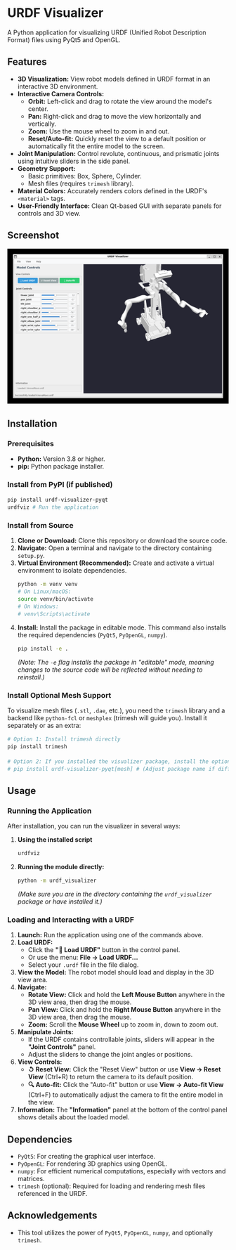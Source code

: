 # URDF Visualizer

A Python application for visualizing URDF (Unified Robot Description Format) files using PyQt5 and OpenGL.

## Features

*   **3D Visualization:** View robot models defined in URDF format in an interactive 3D environment.
*   **Interactive Camera Controls:**
    *   **Orbit:** Left-click and drag to rotate the view around the model's center.
    *   **Pan:** Right-click and drag to move the view horizontally and vertically.
    *   **Zoom:** Use the mouse wheel to zoom in and out.
    *   **Reset/Auto-fit:** Quickly reset the view to a default position or automatically fit the entire model to the screen.
*   **Joint Manipulation:** Control revolute, continuous, and prismatic joints using intuitive sliders in the side panel.
*   **Geometry Support:**
    *   Basic primitives: Box, Sphere, Cylinder.
    *   Mesh files (requires `trimesh` library).
*   **Material Colors:** Accurately renders colors defined in the URDF's `<material>` tags.
*   **User-Friendly Interface:** Clean Qt-based GUI with separate panels for controls and 3D view.

## Screenshot

![URDF Visualizer Screenshot](image.png)

## Installation

### Prerequisites

*   **Python:** Version 3.8 or higher.
*   **pip:** Python package installer.

### Install from PyPI (if published)

```bash
pip install urdf-visualizer-pyqt
urdfviz # Run the application
```

### Install from Source

1.  **Clone or Download:** Clone this repository or download the source code.
2.  **Navigate:** Open a terminal and navigate to the directory containing `setup.py`.
3.  **Virtual Environment (Recommended):** Create and activate a virtual environment to isolate dependencies.
    ```bash
    python -m venv venv
    # On Linux/macOS:
    source venv/bin/activate
    # On Windows:
    # venv\Scripts\activate
    ```
4.  **Install:** Install the package in editable mode. This command also installs the required dependencies (`PyQt5`, `PyOpenGL`, `numpy`).
    ```bash
    pip install -e .
    ```
    *(Note: The `-e` flag installs the package in "editable" mode, meaning changes to the source code will be reflected without needing to reinstall.)*

### Install Optional Mesh Support

To visualize mesh files (`.stl`, `.dae`, etc.), you need the `trimesh` library and a backend like `python-fcl` or `meshplex` (trimesh will guide you). Install it separately or as an extra:

```bash
# Option 1: Install trimesh directly
pip install trimesh

# Option 2: If you installed the visualizer package, install the optional dependency
# pip install urdf-visualizer-pyqt[mesh] # (Adjust package name if different)
```

## Usage

### Running the Application

After installation, you can run the visualizer in several ways:

1.  **Using the installed script**
    ```bash
    urdfviz
    ```
2.  **Running the module directly:**
    ```bash
    python -m urdf_visualizer
    ```
    *(Make sure you are in the directory containing the `urdf_visualizer` package or have installed it.)*

### Loading and Interacting with a URDF

1.  **Launch:** Run the application using one of the commands above.
2.  **Load URDF:**
    *   Click the **"📂 Load URDF"** button in the control panel.
    *   Or use the menu: **File -> Load URDF...**
    *   Select your `.urdf` file in the file dialog.
3.  **View the Model:** The robot model should load and display in the 3D view area.
4.  **Navigate:**
    *   **Rotate View:** Click and hold the **Left Mouse Button** anywhere in the 3D view area, then drag the mouse.
    *   **Pan View:** Click and hold the **Right Mouse Button** anywhere in the 3D view area, then drag the mouse.
    *   **Zoom:** Scroll the **Mouse Wheel** up to zoom in, down to zoom out.
5.  **Manipulate Joints:**
    *   If the URDF contains controllable joints, sliders will appear in the **"Joint Controls"** panel.
    *   Adjust the sliders to change the joint angles or positions.
6.  **View Controls:**
    *   **↺ Reset View:** Click the "Reset View" button or use **View -> Reset View** (Ctrl+R) to return the camera to its default position.
    *   **🔍 Auto-fit:** Click the "Auto-fit" button or use **View -> Auto-fit View** (Ctrl+F) to automatically adjust the camera to fit the entire model in the view.
7.  **Information:** The **"Information"** panel at the bottom of the control panel shows details about the loaded model.

## Dependencies

*   `PyQt5`: For creating the graphical user interface.
*   `PyOpenGL`: For rendering 3D graphics using OpenGL.
*   `numpy`: For efficient numerical computations, especially with vectors and matrices.
*   `trimesh` (optional): Required for loading and rendering mesh files referenced in the URDF.

## Acknowledgements

*   This tool utilizes the power of `PyQt5`, `PyOpenGL`, `numpy`, and optionally `trimesh`.